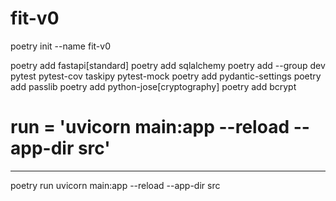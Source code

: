 # fit-v0


poetry init --name fit-v0

poetry add fastapi[standard]
poetry add sqlalchemy
poetry add --group dev pytest pytest-cov taskipy pytest-mock
poetry add pydantic-settings
poetry add passlib
poetry add python-jose[cryptography]
poetry add bcrypt



# run = 'uvicorn main:app --reload --app-dir src'

---
poetry run uvicorn main:app --reload --app-dir src 